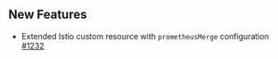 ## New Features

- Extended Istio custom resource with `prometheusMerge` configuration [#1232](https://github.com/kyma-project/istio/pull/1232)